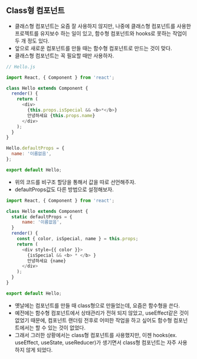 ## Class형 컴포넌트

- 클래스형 컴포넌트는 요즘 잘 사용하지 않지만, 나중에 클래스형 컴포넌트를 사용한 프로젝트를 유지보수 하는 일이 있고, 함수형 컴포넌트와 hooks로 못하는 작업이 두 개 정도 있다.
- 앞으로 새로운 컴포넌트를 만들 때는 함수형 컴포넌트로 만드는 것이 맞다.
- 클래스형 컴포넌트는 꼭 필요할 때만 사용하자.

```js
// Hello.js

import React, { Component } from 'react';

class Hello extends Component {
  render() {
    return (
      <div>
        {this.props.isSpecial && <b>*</b>}
        안녕하세요 {this.props.name}
      </div>
    );
  }
}

Hello.defaultProps = {
  name: '이름없음',
};

export default Hello;
```

- 위의  코드를 비구조 할당을 통해서 값을 따로 선언해주자. 
- defaultProps값도 다른 방법으로 설정해보자.

```javascript
import React, { Component } from 'react';

class Hello extends Component {
  static defaultProps = {
      name: '이름없음',
  }
  render() {
    const { color, isSpecial, name } = this.props;
    return (
      <div style={{ color }}>
        {isSpecial && <b> * </b> }
        안녕하세요 {name}
      </div>
    );
  }
}

export default Hello;

```

- 옛날에는 컴포넌트를 만들 때 class형으로 만들었는데, 요즘은 함수형을 쓴다.
- 예전에는 함수형 컴포넌트에서 상태관리가 전혀 되지 않았고, useEffect같은 것이 없었기 때문에, 컴포넌트 랜더링 전후로 어떠한 작업을 하고 싶어도 함수형 컴포넌트에서는 할 수 있는 것이 없었다.
- 그래서 그러한 상황에서는 class형 컴포넌트를 사용했지만, 이젠 hooks(ex. useEffect, useState, useReducer)가 생기면서 class형 컴포넌트는 자주 사용하지 않게 되었다.

